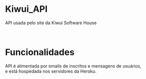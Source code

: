 # Kiwui_API

API usada pelo site da Kiwui Software House

<br>

# Funcionalidades

API é alimentada por emails de inscritos e mensagens de usuários,<br>
e está hospedada nos servidores da Heroku.
